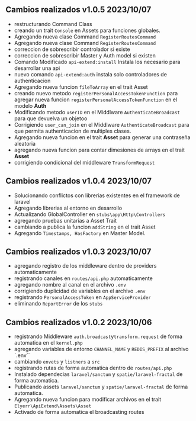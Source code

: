 ## Cambios realizados v1.0.5 2023/10/07
- restructurando Command Class
- creando un trait `Console` en Assets para funciones globales.
- Agregando nueva clase Command `RegisterRoutesCommand` 
- Agregando nueva clase Command `RegisterRoutesCommand` 
- correccion de sobrescribir controlador si existe
- correccion de sobrescribir Master y Auth model si existen
- Comando Modificado `api-extend:install` Instala los necesario para desarrollar una api
- nuevo comando `api-extend:auth` instala solo controladores de authenticacion
- Agregando nueva funcion `fileToArray` en el trait Asset
- creando nuevo metodo `registerPersonalAccessTokenFunction` para agregar nueva funcion `registerPersonalAccessTokenFunction` en el modelo **Auth**
- Modificando metodo `userID` en el Middlware `AuthenticateBroadcast` para que devuelva un objetoo
- Corrigiendo `user_can_join` en el Middlware `AuthenticateBroadcast`  para que permita authenticacion de multiples clases.
- Agregando nueva funcion en el trait **Asset** para generar una contraseña aleatoria
- agregando nueva funcion para contar dimesiones de arrays en el trait **Asset**
- corrigiendo condicional del middleware `TransformRequest`

## Cambios realizados v1.0.4 2023/10/07
- Solucionando conflictos con librerias existentes en el framework de laravel
- Agregando librerias al entorno en desarrollo
- Actualizando GlobalController en  `stubs\app\Http\Controllers`
- agregando pruebas unitarias a Asset Trait
- cambiando a publica la funcion `addString` en el trait Asset
- Agregando `Timestamps, HasFactory` en Master Model.

## Cambios realizados v1.0.3 2023/10/07 
- agregando registro de los middleware dentro de providers automaticamente
- registrando canales en `routes/api.php` automaticamente
- agregando nombre al canal en el archivo `.env`
- corrigiendo duplicidad de variables en el archivo `.env`
- registrando `PersonalAccessToken` en `AppServiceProvider`
- eliminando `ReportError` de los `stubs`

## Cambios realizados v1.0.2 2023/10/06
- registrando Middleware `auth.broadcast`y`transform.request` de forma automatica en el `kernel.php`
- agregando variables de entorno `CHANNEL_NAME`  y `REDIS_PREFIX` al archivo `.env``
- cambiando `envets` y `listners` a `src`
- registrando rutas de forma automatica dentro de `routes/api.php`
- Instalado dependecias `laravel/sanctum` y `spatie/laravel-fractal` de forma automatica.
- Publicando assets `laravel/sanctum` y `spatie/laravel-fractal` de forma automatica.
- Agregando nueva funcion para modificar archivos en el trait `Elyerr\ApiExtend\Assets\Asset`
- Activado de forma automatica el broadcasting routes
